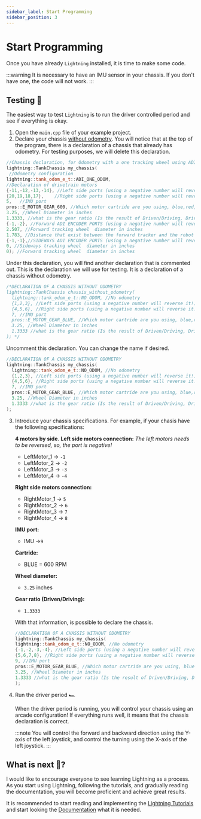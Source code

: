 ```yaml
---
sidebar_label: Start Programming 
sidebar_position: 3
---
```


# Start Programming
Once you have already ``Lightning`` installed, it is time to make some code. 

:::warning
It is necessary to have an IMU sensor in your chassis. If you don't have one, the code will not work.
:::

## Testing 🧪
The easiest way to test ``Lightning`` is to run the driver controlled period and see if everything is okay. 

1. Open the ``main.cpp`` file of your example project. 
2. Declare your chassis [without odometry](/docs/Tutorials/Declaring_your_chassis#without-odometry). 
You will notice that at the top of the program, there is a declaration of a chassis that already has odometry. For testing purposes, we will delete this declaration.

```cpp title="main.cpp"
//Chassis declaration, for Odometry with a one tracking wheel using ADI, ENCODER 
lightning::TankChassis my_chassis( 
 //Odometry configuration
lightning::tank_odom_e_t::ADI_ONE_ODOM,
//Declaration of drivetrain motors
{-11,-12,-13,-14}, //Left side ports (using a negative number will reverse it!)
{20,19,18,17},    //Right side ports (using a negative number will reverse it!)
5,   //IMU port 
pros::E_MOTOR_GEAR_600, //Which motor cartride are you using, blue,red,green? 
3.25, //Wheel Diameter in inches
1.3333, //what is the gear ratio (Is the result of Driven/Driving, Drive:Driving)
{-1,-2}, //Forward ADI ENCODER PORTS (using a negative number will reverse it!), setting -1,-1 would cancel the tracker!
2.507, //Forward tracking wheel  diameter in inches
1.783, //Distance that exist between the forward tracker and the robot rotation center in inches.
{-1,-1},//SIDEWAYS ADI ENCODER PORTS (using a negative number will reverse it!), setting -1,-1 would cancel the tracker!
0, //Sideways tracking wheel  diameter in inches
0); //Forward tracking wheel  diameter in inches
```

Under this declaration, you will find another declaration that is commented out. This is the declaration we will use for testing. It is a declaration of a chassis without odometry.
```cpp title="main.cpp"
/*DECLARATION OF A CHASSIS WITHOUT ODOMETRY
lightning::TankChassis chassis_without_odometry(
  lightning::tank_odom_e_t::NO_ODOM, //No odometry 
  {1,2,3}, //Left side ports (using a negative number will reverse it!)
  {4,5,6}, //Right side ports (using a negative number will reverse it!)
  7, //IMU port 
  pros::E_MOTOR_GEAR_BLUE, //Which motor cartride are you using, blue,red,green? 
  3.25, //Wheel Diameter in inches
  1.3333 //what is the gear ratio (Is the result of Driven/Driving, Drive:Driving)
); */
```

Uncomment this declaration. You can change the name if desired. 
```cpp title="main.cpp"
//DECLARATION OF A CHASSIS WITHOUT ODOMETRY
lightning::TankChassis my_chassis(
  lightning::tank_odom_e_t::NO_ODOM, //No odometry 
  {1,2,3}, //Left side ports (using a negative number will reverse it!)
  {4,5,6}, //Right side ports (using a negative number will reverse it!)
  7, //IMU port 
  pros::E_MOTOR_GEAR_BLUE, //Which motor cartride are you using, blue,red,green? 
  3.25, //Wheel Diameter in inches
  1.3333 //what is the gear ratio (Is the result of Driven/Driving, Drive:Driving)
); 
```

3. Introduce your chassis specifications. 
    For example, if your chasis have the following specifications: 
    
    **4 motors by side**.
    **Left side motors connection:** 
    *The left motors needs to be reversed, so, the port is negative!*
    * LeftMotor_1 -> ``-1`` 
    * LeftMotor_2 -> ``-2``
    * LeftMotor_3 -> ``-3``
    * LeftMotor_4 -> ``-4`` 

    **Right side motors connection:** 
    * RightMotor_1 -> ``5``
    * RightMotor_2 -> ``6`` 
    * RightMotor_3 -> ``7``
    * RightMotor_4 -> ``8`` 

    **IMU port:** 
    * IMU ->``9`` 

    **Cartride:** 
    * BLUE = 600 RPM 
    
    **Wheel diameter:** 
    * ``3.25`` inches

    **Gear ratio (Driven/Driving):** 
    * ``1.3333``

    With that information, is possible to declare the chassis. 
    ```cpp title="main.cpp"
    //DECLARATION OF A CHASSIS WITHOUT ODOMETRY
    lightning::TankChassis my_chassis(
    lightning::tank_odom_e_t::NO_ODOM, //No odometry 
    {-1,-2,-3,-4}, //Left side ports (using a negative number will reverse it!)
    {5,6,7,8}, //Right side ports (using a negative number will reverse it!)
    9, //IMU port 
    pros::E_MOTOR_GEAR_BLUE, //Which motor cartride are you using, blue,red,green? 
    3.25, //Wheel Diameter in inches
    1.3333 //what is the gear ratio (Is the result of Driven/Driving, Drive:Driving)
    ); 
    ```

4. Run the driver period 🏎️

    When the driver period is running, you will control your chassis using an arcade configuration! If everything runs well, it means that the chassis declaration is correct.
   
   :::note
   You will control the forward and backward direction using the Y-axis of the left joystick, and control the turning using the X-axis of the left joystick.
   :::

## What is next 🤑? 
I would like to encourage everyone to see learning Lightning as a process. As you start using Lightning, following the tutorials, and gradually reading the documentation, you will become proficient and achieve great results.

It is recommended to start reading and implementing the [Lightning Tutorials](/docs/category/tutorials-) and start looking the [Documentation](/docs/category/documentation-) what it is needed. 

